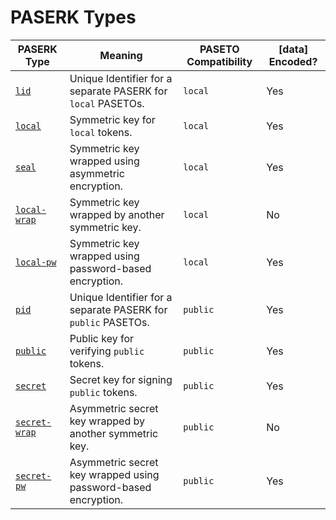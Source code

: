 # PASERK Types

| PASERK Type                           | Meaning                                                        | PASETO Compatibility | \[data\] Encoded? |  
|---------------------------------------|----------------------------------------------------------------|----------------------|-------------------|
| [`lid`](ptklid.md)                 | Unique Identifier for a separate PASERK for `local` PASETOs.   | `local`              | Yes               |
| [`local`](ptklocal.md)             | Symmetric key for `local` tokens.                              | `local`              | Yes               |
| [`seal`](ptkseal.md)               | Symmetric key wrapped using asymmetric encryption.             | `local`              | Yes               |
| [`local-wrap`](ptklocal-wrap.md)   | Symmetric key wrapped by another symmetric key.                | `local`              | No                |
| [`local-pw`](ptklocal-pw.md)       | Symmetric key wrapped using password-based encryption.         | `local`              | Yes               |
| [`pid`](ptkpid.md)                 | Unique Identifier for a separate PASERK for `public` PASETOs.  | `public`             | Yes               |
| [`public`](ptkpublic.md)           | Public key for verifying `public` tokens.                      | `public`             | Yes               |
| [`secret`](ptksecret.md)           | Secret key for signing `public` tokens.                        | `public`             | Yes               |
| [`secret-wrap`](ptksecret-wrap.md) | Asymmetric secret key wrapped by another symmetric key.        | `public`             | No                |
| [`secret-pw`](ptksecret-pw.md)     | Asymmetric secret key wrapped using password-based encryption. | `public`             | Yes               |
